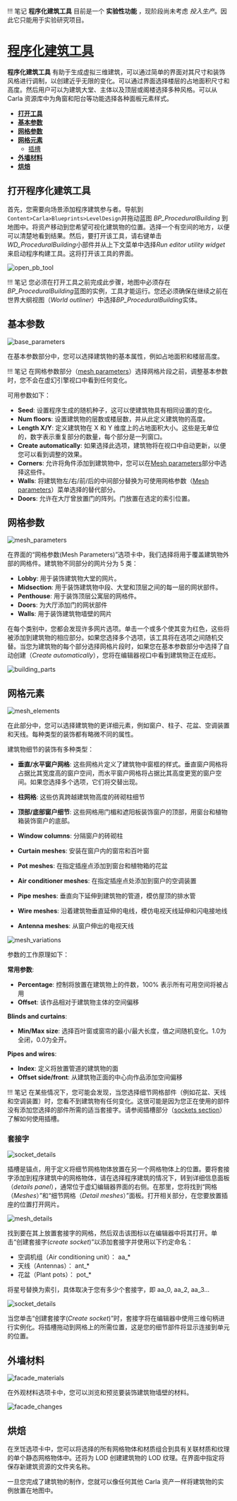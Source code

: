 !!! 笔记
	__程序化建筑工具__ 目前是一个 __实验性功能__ ，现阶段尚未考虑 *投入生产*。因此它只能用于实验研究项目。

# [程序化建筑工具](https://carla.readthedocs.io/en/latest/adv_procedural_building_tool/)

__程序化建筑工具__ 有助于生成虚拟三维建筑，可以通过简单的界面对其尺寸和装饰风格进行调制，以创建近乎无限的变化。可以通过界面选择楼层的占地面积尺寸和高度。然后用户可以为建筑大堂、主体以及顶层或阁楼选择多种风格。可以从 Carla 资源库中为角窗和阳台等功能选择各种面板元素样式。

- [__打开工具__](#opening-the-procedural-building-tool)
- [__基本参数__](#base-parameters)
- [__网格参数__](#mesh-parameters)
- [__网格元素__](#mesh-elements)
	- [插槽](#sockets)
- [__外墙材料__](#facade-materials)
- [__烘焙__](#cooking)

## 打开程序化建筑工具

首先，您需要向场景添加程序建筑参与者。导航到`Content>Carla>Blueprints>LevelDesign`并拖动蓝图 *BP_ProceduralBuilding* 到地图中。将资产移动到您希望可视化建筑物的位置。选择一个有空间的地方，以便可以清楚地看到结果。然后，要打开该工具，请右键单击*WD_ProceduralBuilding*小部件并从上下文菜单中选择*Run editor utility widget*来启动程序构建工具。这将打开该工具的界面。


![open_pb_tool](img/open_pb_tool.png)

!!! 笔记
	您必须在打开工具之前完成此步骤，地图中必须存在*BP_ProceduralBuilding*蓝图的实例，工具才能运行。您还必须确保在继续之前在世界大纲视图（*World outliner*）中选择*BP_ProceduralBuilding*实体。

## 基本参数

![base_parameters](img/pb_base_parameters.png)

在基本参数部分中，您可以选择建筑物的基本属性，例如占地面积和楼层高度。

!!! 笔记
	在网格参数部分（[mesh parameters](#mesh-parameters)）选择网格片段之前，调整基本参数时，您不会在虚幻引擎视口中看到任何变化。

可用参数如下：

- __Seed__: 设置程序生成的随机种子，这可以使建筑物具有相同设置的变化。
- __Num floors__: 设置建筑物的层数或楼层数，并从此定义建筑物的高度。
- __Length X/Y__: 定义建筑物在 X 和 Y 维度上的占地面积大小。这些是无单位的，数字表示重复部分的数量，每个部分是一列窗口。
- __Create automatically__: 如果选择此选项，建筑物将在视口中自动更新，以便您可以看到调整的效果。
- __Corners__: 允许将角件添加到建筑物中，您可以在[Mesh parameters](#mesh-parameters)部分中选择这些件。
- __Walls__: 将建筑物左/右/前/后的中间部分替换为可使用网格参数（[Mesh parameters](#mesh-parameters)）菜单选择的替代部分。
- __Doors__: 允许在大厅曾放置门的阵列。门放置在选定的索引位置。

## 网格参数

![mesh_parameters](img/pb_mesh_parameters.png)

在界面的“网格参数(Mesh Parameters)”选项卡中，我们选择将用于覆盖建筑物外部的网格件。建筑物不同部分的网片分为 5 类：

- __Lobby__: 用于装饰建筑物大堂的网片。
- __Midsection__: 用于装饰建筑物中段、大堂和顶层之间的每一层的网状部件。
- __Penthouse__: 用于装饰顶层公寓层的网格件。
- __Doors__: 为大厅添加门的网状部件
- __Walls__: 用于装饰建筑物墙壁的网片

在每个类别中，您都会发现许多网片选项。单击一个或多个使其变为红色，这些将被添加到建筑物的相应部分。如果您选择多个选项，该工具将在选项之间随机交替。当您为建筑物的每个部分选择网格片段时，如果您在基本参数部分中选择了自动创建（*Create automatically*），您将在编辑器视口中看到建筑物正在成形。

![building_parts](img/pb_building_parts.png)

## 网格元素

![mesh_elements](img/pb_mesh_elements.png)

在此部分中，您可以选择建筑物的更详细元素，例如窗户、柱子、花盆、空调装置和天线。每种类型的装饰都有略微不同的属性。

建筑物细节的装饰有多种类型：

- __垂直/水平窗户网格__: 这些网格片定义了建筑物中窗框的样式。垂直窗户网格将占据比其宽度高的窗户空间，而水平窗户网格将占据比其高度更宽的窗户空间。如果您选择多个选项，它们将交替出现。

- __柱网格__: 这些仿真跨越建筑物高度的砖砌柱细节

- __顶部/底部窗户细节__: 这些网格用门楣和遮阳板装饰窗户的顶部，用窗台和植物箱装饰窗户的底部。

- __Window columns__: 分隔窗户的砖砌柱

- __Curtain meshes__: 安装在窗户内的窗帘和百叶窗

- __Pot meshes__: 在指定插座点添加到窗台和植物箱的花盆

- __Air conditioner meshes__: 在指定插座点处添加到窗户的空调装置

- __Pipe meshes__: 垂直向下延伸到建筑物的管道，模仿屋顶的排水管

- __Wire meshes__: 沿着建筑物垂直延伸的电线，模仿电视天线延伸和闪电接地线

- __Antenna meshes__: 从窗户伸出的电视天线

![mesh_variations](img/pb_detail_variations.webp)

参数的工作原理如下：

 __常用参数__:

* __Percentage__: 控制将放置在建筑物上的件数，100% 表示所有可用空间将被占用
* __Offset__: 该作品相对于建筑物主体的空间偏移

__Blinds and curtains__:

* __Min/Max size__: 选择百叶窗或窗帘的最小/最大长度，值之间随机变化。1.0为全闭，0.0为全开。

__Pipes and wires__:

* __Index__: 定义将放置管道的建筑物的面
* __Offset side/front__: 从建筑物正面的中心向作品添加空间偏移

!!! 笔记
	在某些情况下，您可能会发现，当您选择细节网格部件（例如花盆、天线和空调装置）时，您看不到建筑物有任何变化。这很可能是因为您正在使用的部件没有添加您选择的部件所需的适当套接字。请参阅插槽部分（[sockets section](#sockets)）了解如何使用插槽。

### 套接字

![socket_details](img/pb_detail_section.png)

插槽是锚点，用于定义将细节网格物体放置在另一个网格物体上的位置。要将套接字添加到程序建筑中的网格物体，请在选择程序建筑的情况下，转到详细信息面板（*details panel*），通常位于虚幻编辑器界面的右侧。在那里，您将找到“网格（*Meshes*）”和“细节网格（*Detail meshes*）”面板。打开相关部分，在您要放置插座的位置打开网片。

![mesh_details](img/pb_mesh_details.png)

找到要在其上放置套接字的网格，然后双击该图标以在编辑器中将其打开。单击“创建套接字(*create socket*)”以添加套接字并使用以下约定命名：

* 空调机组（Air conditioning unit）： aa_*
* 天线（Antennas）： ant_*
* 花盆（Plant pots）： pot_*

将星号替换为索引，具体取决于您有多少个套接字，即 aa_0, aa_2, aa_3...

![socket_details](img/pb_add_socket.png)

当您单击“创建套接字(*Create socket*)”时，套接字将在编辑器中使用三维句柄进行实例化。将插槽拖动到网格上的所需位置，这是您的细节部件将显示连接到单元的位置。

## 外墙材料

![facade_materials](img/pb_facade_materials.png)

在外观材料选项卡中，您可以浏览和预览要装饰建筑物墙壁的材料。

![facade_changes](img/pb_facade_changes.webp)

## 烘焙

在烹饪选项卡中，您可以将选择的所有网格物体和材质组合到具有关联材质和纹理的单个静态网格物体中。还将为 LOD 创建建筑物的 LOD 纹理。在界面中指定将保存新建筑资源的文件夹名称。


一旦您完成了建筑物的制作，您就可以像任何其他 Carla 资产一样将建筑物的实例放置在地图中。













